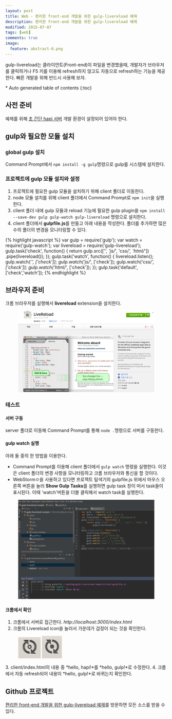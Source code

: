 ```yaml
---
layout: post
title: Web - 편리한 front-end 개발을 위한 gulp-livereload 예제
description: 편리한 front-end 개발을 위한 gulp-livereload 예제
modified: 2015-07-07
tags: [web]
comments: true
image:
  feature: abstract-6.png
---
```


gulp-livereload는 클라이언트(Front-end)이 파일을 변경했을때, 개발자가 브라우저를 클릭하거나 F5 키를 이용해 refresh하지 않고도 자동으로 refresh하는 기능을 제공한다. 빠른 개발을 위해 반드시 사용해 보자. 

<section id="table-of-contents" class="toc">
<div id="drawer" markdown="1">
*  Auto generated table of contents
{:toc}
</div>
</section><!-- /#table-of-contents -->

## 사전 준비

예제를 위해 [초 간단 hapi 서버](http://hochulshin.com/very-simple-hapi-server-sample/) 개발 환경이 설정되어 있어야 한다. 

## gulp와 필요한 모듈 설치

### global gulp 설치 

Command Prompt에서 `npm install -g gulp`명령으로 gulp를 시스템에 설치한다. 

### 프로젝트에 gulp 모듈 설치와 설정

1. 프로젝트에 필요한 gulp 모듈을 설치하기 위해 client 폴더로 이동한다. 
2. node 모듈 설치를 위해 client 폴더에서 Command Prompt로 `npm init`을 실행한다. 
3. client 폴더 내에 gulp 모듈과 reload 기능에 필요한 gulp plugin을 `npm install --save-dev gulp gulp-watch gulp-livereload` 명령으로 설치한다. 
4. client 폴더에서 **gulpfile.js**를 만들고 아래 내용을 작성한다. 폴더를 추가하면 많은 수의 폴더의 변경을  모니터링할 수 있다. 

{% highlight javascript %}
var gulp = require('gulp');
var watch = require('gulp-watch');
var livereload = require('gulp-livereload');
gulp.task('check', function() {
    return gulp.src(['*', 'js/*', 'css/*', 'html/*'])
        .pipe(livereload());
});
gulp.task('watch', function() {
    livereload.listen();
    gulp.watch('*', ['check']);
    gulp.watch('js/*', ['check']);
    gulp.watch('css/*', ['check']);
    gulp.watch('html/*', ['check']);
});
gulp.task('default', ['check','watch']);
{% endhighlight %}

## 브라우저 준비

크롬 브라우저를 실행해서 **livereload** extension을 설치한다. 
<figure>
	<img src="/images/chrome-livereload.PNG" alt="">
</figure>

### 테스트

#### 서버 구동 

server 폴더로 이동해 Command Prompt를 통해 `node .`명령으로 서버를 구동한다. 

#### gulp watch 실행 

아래 둘 중의 한 방법을 이용한다. 
- Command Prompt를 이용해 client 폴더에서 `gulp watch` 명령을 실행한다. 이것은 client 폴더의 변경 사항을 모니터링하고 크롬 브라우저와 통신을 할 것이다.
- WebStormㅇ을 사용하고 있다면 프로젝트 탐색기의 gulpfile.js 위에서 마우스 오른쪽 버튼을 눌러 **Show Gulp Tasks**를 실행하면 gulp task 창이 떠서 task들이 표시된다.
이때 'watch'버튼을 더블 클릭해서 watch task를 실행한다.  

<figure>
	<img src="/images/chrome-livereload4.PNG" alt="">
</figure>

#### 크롬에서 확인

1. 크롬에서 서버로 접근한다. *http://localhost:3000/index.html*
2. 크롬의 Livereload icon을 눌러서 가운데가 검정이 되는 것을 확인한다.
<figure>
	<img src="/images/chrome-livereload2.PNG" alt="">
	<img src="/images/chrome-livereload3.PNG" alt="">
</figure>
3. client/index.html의 내용 중 *hello, hapi!*를 *hello, gulp!*로 수정한다. 
4. 크롬에서 자동 refresh되어 내용이 *hello, gulp!*로 바뀌는지 확인한다. 


## Github 프로젝트

[편리한 front-end 개발을 위한 gulp-livereload 예제](https://github.com/dakoo/gulp-livereload-sample)를 방문하면 모든 소스를 받을 수 있다. 
